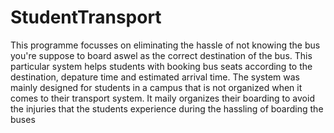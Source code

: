 # StudentTransport

This programme focusses on eliminating the hassle of not knowing the bus you're suppose to board aswel as the correct destination of the bus.
This particular system helps students with booking bus seats according to the destination, depature time and estimated arrival time.
The system was mainly designed for students in a campus that is not organized when it comes to their transport system. It maily organizes their boarding to avoid the injuries that the students experience during the hassling of boarding the buses
